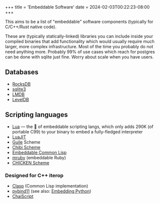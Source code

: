 +++
title = 'Embeddable Software'
date = 2024-02-03T00:22:23-08:00
+++

This aims to be a list of "embeddable" software components (typically for C/C++/Rust native code).

These are (typically statically-linked) libraries you can include inside your compiled binaries that add functionality which would usually require much larger, more complex infrastructure. Most of the time you probably do not need anything more. Probably 99% of use cases which reach for postgres can be done with sqlite just fine. Worry about scale when you have users.

## Databases

- [RocksDB](https://rocksdb.org/)
- [sqlite3](https://sqlite.org/index.html)
- [LMDB](https://www.symas.com/lmdb)
- [LevelDB](https://github.com/google/leveldb/)

## Scripting languages

- [Lua](https://lua.org/) — the 🐐 of embeddable scripting langs, which only adds 290K (of portable C99) to your binary to embed a fully-fledged interpreter
- [LuaJIT](http://luajit.org/)
- [Guile](https://www.gnu.org/software/guile/manual/guile.html#Linking-Programs-With-Guile) Scheme
- [Chibi Scheme](https://github.com/ashinn/chibi-scheme)
- [Embeddable Common Lisp](https://gitlab.com/embeddable-common-lisp/ecl)
- [mruby](https://github.com/mruby/mruby) (embeddable Ruby)
- [CHICKEN Scheme](https://call-cc.org/)

### Designed for C++ iterop

- [Clasp](https://github.com/drmeister/clasp) (Common Lisp implementation)
- [pybind11](https://pybind11.readthedocs.io/en/stable/index.html) (see also: [Embedding Python](https://docs.python.org/3/extending/embedding.html))
- [ChaiScript](https://chaiscript.com/)
